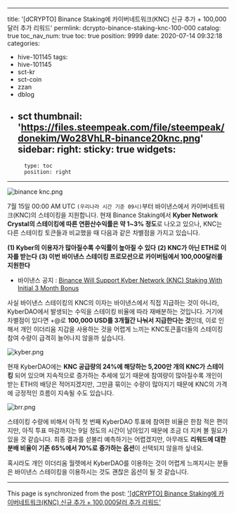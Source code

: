 
---
title: '[dCRYPTO] Binance Staking에 카이버네트워크(KNC) 신규 추가 + 100,000달러 추가 리워드'
permlink: dcrypto-binance-staking-knc-100-000
catalog: true
toc_nav_num: true
toc: true
position: 9999
date: 2020-07-14 09:32:18
categories:
- hive-101145
tags:
- hive-101145
- sct-kr
- sct-coin
- zzan
- dblog
- sct
thumbnail: 'https://files.steempeak.com/file/steempeak/donekim/Wo28VhLR-binance20knc.png'
sidebar:
    right:
        sticky: true
widgets:
    -
        type: toc
        position: right
---


![binance knc.png](https://files.steempeak.com/file/steempeak/donekim/Wo28VhLR-binance20knc.png)

7월 15일 00:00 AM UTC `(우리나라 시간 기준 09시)`부터 바이낸스에서 카이버네트워크(KNC)의 스테이킹을 지원합니다. 현재 Binance Staking에서 **Kyber Network Crystal의 스테이킹에 따른 연환산수익률은 약 1~3% 정도**로 나오고 있으나, KNC는 다른 스테이킹 토큰들과 비교했을 때 다음과 같은 차별점을 가지고 있습니다.


**(1) Kyber의 이용자가 많아질수록 수익률이 높아질 수 있다**
**(2) KNC가 아닌 ETH로 이자를 받는다**
**(3) 이번 바이낸스 스테이킹 프로모션으로 카이버팀에서 100,000달러를 지원한다** 

- 바이낸스 공지 : [Binance Will Support Kyber Network (KNC) Staking With Initial 3 Month Bonus](https://www.binance.com/en/support/articles/9a893b25560a4bdc8aabd4ae0e5497bd)

사실 바이낸스 스테이킹의 KNC의 이자는 바이낸스에서 직접 지급하는 것이 아니라, KyberDAO에서 발생되는 수익을 스테이킹 비율에 따라 재배분하는 것입니다. 거기에 차별점이 있다면 +@로 **100,000 USD를 3개월간 나눠서 지급한다는 것**인데, 이로 인해서 개인 이더리움 지갑을 사용하는 것을 어렵게 느끼는 KNC토큰홀더들의 스테이킹 참여 수량이 급격히 늘어나지 않을까 싶습니다.

![kyber.png](https://files.steempeak.com/file/steempeak/donekim/mzjzWJ5Y-kyber.png)


현재 KyberDAO에는 **KNC 공급량의 24%에 해당하는 5,200만 개의 KNC가 스테이킹** 되어 있으며 지속적으로 증가하는 추세에 있기 때문에 참여량이 많아질수록 개인이 받는 ETH의 배당은 적어지겠지만, 그만큼 묶이는 수량이 많아지기 때문에 KNC의 가격에 긍정적인 흐름이 지속될 수도 있습니다.


![brr.png](https://files.steempeak.com/file/steempeak/donekim/Bmebxa6I-brr.png)

스테이킹 수량에 비해서 아직 첫 번째 KyberDAO 투표에 참여한 비율은 한참 적은 편이지만, 아직 투표 마감까지는 9일 정도의 시간이 남아있기 때문에 조금 더 지켜 볼 필요가 있을 것 같습니다. 최종 결과를 섣불리 예측하기는 어렵겠지만, 아무래도 **리워드에 대한 분배 비율이 기존 65%에서 70%로 증가하는 옵션**이 선택되지 않을까 싶네요.

혹시라도 개인 이더리움 월렛에서 KyberDAO를 이용하는 것이 어렵게 느껴지시는 분들은 바이낸스 스테이킹을 이용하시는 것도 괜찮은 옵션이 될 것 같습니다.

- - -

This page is synchronized from the post: ['[dCRYPTO] Binance Staking에 카이버네트워크(KNC) 신규 추가 + 100,000달러 추가 리워드'](https://steemit.com/@donekim/dcrypto-binance-staking-knc-100-000)
